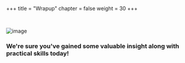 +++
title = "Wrapup"
chapter = false
weight = 30
+++


<br>


![image](/images/30_wrapup/congratulations.png)




### We're sure you've gained some valuable insight along with practical skills today!


<!-- SEC LITE VS FULL START -->

<!-- FULL -->

<!-- FULL -->


<!-- LITE -->
<!--
     For LITE we just remove the 'Next' section completely
-->
<!-- LITE -->

<!-- SEC LITE VS FULL END -->


<br>

